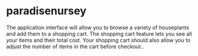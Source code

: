 # paradisenursey
The application interface will allow you to browse a variety of houseplants and add them to a shopping cart. The shopping cart feature lets you see all your items and their total cost. Your shopping cart should also allow you to adjust the number of items in the cart before checkout..
